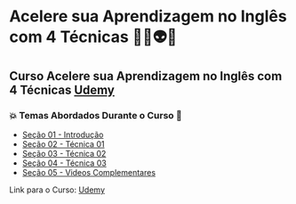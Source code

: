 # Acelere sua Aprendizagem no Inglês com 4 Técnicas 👨‍💻👽🤯
## Curso Acelere sua Aprendizagem no Inglês com 4 Técnicas [Udemy](https://www.udemy.com/course/4-tecnicas-para-aprender-ingles-de-forma-muito-rapida/)
### 💥 Temas Abordados Durante o Curso 🚀
- [Seção 01 - Introdução]()
- [Seção 02 - Técnica 01]()
- [Seção 03 - Técnica 02](https://github.com/romulovieira777/Acelere_sua_aprendizagem_no_Ingles_com_4_tecnicas/tree/main/Section_03_Tecnica_02)
- [Seção 04 - Técnica 03](https://github.com/romulovieira777/Acelere_sua_aprendizagem_no_Ingles_com_4_tecnicas/tree/main/Section_04_Tecnica_03)
- [Seção 05 - Videos Complementares]()

Link para o Curso: [Udemy](https://www.udemy.com/course/4-tecnicas-para-aprender-ingles-de-forma-muito-rapida/)
